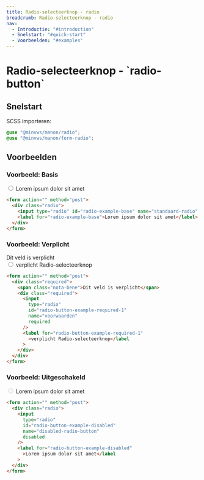 ```yaml
---
title: Radio-selecteerknop - radio
breadcrumb: Radio-selecteerknop - radio
nav:
  - Introductie: "#introduction"
  - Snelstart: "#quick-start"
  - Voorbeelden: "#examples"
---
```


<h1 id="introduction">Radio-selecteerknop - `radio-button`</h1>

<h2 id="quick-start">Snelstart</h2>

SCSS importeren:

```scss
@use "@minvws/manon/radio";
@use "@minvws/manon/form-radio";
```

<h2 id="examples">Voorbeelden</h2>

### Voorbeeld: Basis

<form action="" method="post">
  <div class="radio">
    <input type="radio" id="radio-example-base" name="standaard-radio" />
    <label for="radio-example-base">Lorem ipsum dolor sit amet</label>
  </div>
</form>

```html
<form action="" method="post">
  <div class="radio">
    <input type="radio" id="radio-example-base" name="standaard-radio" />
    <label for="radio-example-base">Lorem ipsum dolor sit amet</label>
  </div>
</form>
```

### Voorbeeld: Verplicht

<form action="" method="post">
  <div class="required">
    <span class="nota-bene">Dit veld is verplicht</span>
    <div class="radio">
      <input
        type="radio"
        id="radio-button-example-required-1"
        name="voorwaarden"
        required
      />
      <label for="radio-button-example-required-1">verplicht Radio-selecteerknop</label>
    </div>
  </div>
</form>

```html
<form action="" method="post">
  <div class="required">
    <span class="nota-bene">Dit veld is verplicht</span>
    <div class="required">
      <input
        type="radio"
        id="radio-button-example-required-1"
        name="voorwaarden"
        required
      />
      <label for="radio-button-example-required-1"
        >verplicht Radio-selecteerknop</label
      >
    </div>
  </div>
</form>
```

### Voorbeeld: Uitgeschakeld

<form action="" method="post">
  <div class="radio">
    <input
      type="radio"
      id="radio-button-example-disabled"
      name="disabled-radio-button"
      disabled
    />
    <label for="radio-button-example-disabled">Lorem ipsum dolor sit amet</label>
  </div>
</form>

```html
<form action="" method="post">
  <div class="radio">
    <input
      type="radio"
      id="radio-button-example-disabled"
      name="disabled-radio-button"
      disabled
    />
    <label for="radio-button-example-disabled"
      >Lorem ipsum dolor sit amet</label
    >
  </div>
</form>
```
